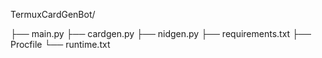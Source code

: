 TermuxCardGenBot/

├── main.py
├── cardgen.py
├── nidgen.py
├── requirements.txt
├── Procfile
└── runtime.txt
